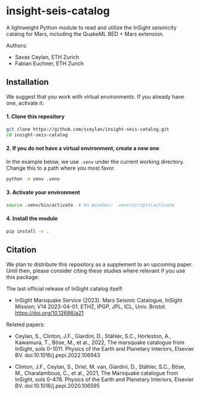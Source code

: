 # insight-seis-catalog

A lightweight Python module to read and utilize the InSight seismicity catalog for Mars, including the QuakeML BED + Mars extension.

Authors:
- Savas Ceylan, ETH Zurich
- Fabian Euchner, ETH Zurich

## Installation

We suggest that you work with virtual environments. If you already have one, activate it:

#### 1. Clone this repository
```bash
git clone https://github.com/sceylan/insight-seis-catalog.git
cd insight-seis-catalog
```

#### 2. If you do not have a virtual environment, create a new one
In the example below, we use ```.venv``` under the current working directory. Change this to a path where you most favor.
```bash
python -m venv .venv
```

#### 3. Activate your environment
```bash
source .venv/bin/activate  # On Windows: .venv\Scripts\activate
```

#### 4. Install the module
```bash
pip install -e .
```


## Citation

We plan to distribute this repository as a supplement to an upcoming paper. Until then, please consider citing these studies where relevant if you use this package:

The last official release of InSight catalog itself:
- InSight Marsquake Service (2023). Mars Seismic Catalogue, InSight Mission; V14 2023-04-01. ETHZ, IPGP, JPL, ICL, Univ. Bristol. https://doi.org/10.12686/a21

Related papers:

- Ceylan, S., Clinton, J.F., Giardini, D., Stähler, S.C., Horleston, A., Kawamura, T., Böse, M., et al., 2022, The marsquake catalogue from InSight, sols 0–1011. Physics of the Earth and Planetary Interiors, Elsevier BV. doi:10.1016/j.pepi.2022.106943

- Clinton, J.F., Ceylan, S., Driel, M. van, Giardini, D., Stähler, S.C., Böse, M., Charalambous, C., et al., 2021, The Marsquake catalogue from InSight, sols 0–478. Physics of the Earth and Planetary Interiors, Elsevier BV. doi:10.1016/j.pepi.2020.106595
